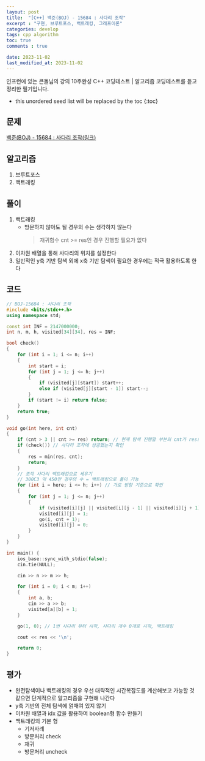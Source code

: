 ```yaml
---
layout: post
title:  "[C++] 백준(BOJ) - 15684 : 사다리 조작"
excerpt : "구현, 브루트포스, 백트래킹, 그래프이론"
categories: develop
tags: cpp algorithm
toc: true
comments : true

date: 2023-11-02
last_modified_at: 2023-11-02
---
```

> <span style="font-size: 80%">
인프런에 있는 큰돌님의 강의 10주완성 C++ 코딩테스트 | 알고리즘 코딩테스트를 듣고 정리한 필기입니다.</span>

<!--more-->

* this unordered seed list will be replaced by the toc
{:toc}

## 문제 

[백준(BOJ) - 15684 : 사다리 조작(링크)](https://www.acmicpc.net/problem/15684)

## 알고리즘
  1. 브루트포스
  2. 백트래킹

## 풀이
  1. 백트래킹
      - 방문하지 않아도 될 경우의 수는 생각하지 않는다
	    > 재귀함수 cnt >= res인 경우 진행할 필요가 없다
  2. 이차원 배열을 통해 사다리의 위치를 설정한다
  3. 일반적인 y축 기반 탐색 외에 x축 기반 탐색이 필요한 경우에는 적극 활용하도록 한다

## 코드  
```cpp
// BOJ-15684 : 사다리 조작
#include <bits/stdc++.h>
using namespace std;

const int INF = 2147000000;
int n, m, h, visited[34][34], res = INF;

bool check()
{
    for (int i = 1; i <= n; i++)
    {
        int start = i;
        for (int j = 1; j <= h; j++)
        {
            if (visited[j][start]) start++;
            else if (visited[j][start - 1]) start--;
        }
        if (start != i) return false;
    }
    return true;
}

void go(int here, int cnt)
{
    if (cnt > 3 || cnt >= res) return; // 현재 탐색 진행할 부분의 cnt가 res보다 더 커지면 진행할 필요가 없다 // 백트래킹 
    if (check()) // 사다리 조작에 성공했는지 확인
    {
        res = min(res, cnt);
        return;
    }
    // 조작 사다리 백트래킹으로 세우기
    // 300C3 약 450만 경우의 수 = 백트래킹으로 풀이 가능
    for (int i = here; i <= h; i++) // 가로 방향 기준으로 확인
    {
        for (int j = 1; j <= n; j++)
        {
            if (visited[i][j] || visited[i][j - 1] || visited[i][j + 1]) continue; // 사다리는 연속해서 놓을 수 없다
            visited[i][j] = 1;
            go(i, cnt + 1);
            visited[i][j] = 0;
        }
    }
}

int main() {
    ios_base::sync_with_stdio(false);
    cin.tie(NULL);

    cin >> n >> m >> h;

    for (int i = 0; i < m; i++)
    {
        int a, b;
        cin >> a >> b;
        visited[a][b] = 1;
    }

    go(1, 0); // 1번 사다리 부터 시작, 사다리 개수 0개로 시작, 백트래킹

    cout << res << '\n';

    return 0;
}
```

## 평가  
* 완전탐색이나 백트래킹의 경우 우선 대략적인 시간복잡도를 계산해보고 가능할 것 같으면 단계적으로 알고리즘을 구현해 나간다
* y축 기반의 전체 탐색에 얽매여 있지 않기
* 이차원 배열과 idx 값을 활용하여 boolean형 함수 만들기
* 백트래킹의 기본 형
    - 기저사례
    - 방문처리 check
	- 재귀
	- 방문처리 uncheck